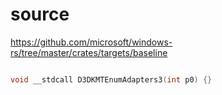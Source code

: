 # source

<https://github.com/microsoft/windows-rs/tree/master/crates/targets/baseline>

```c

void __stdcall D3DKMTEnumAdapters3(int p0) {}

```
